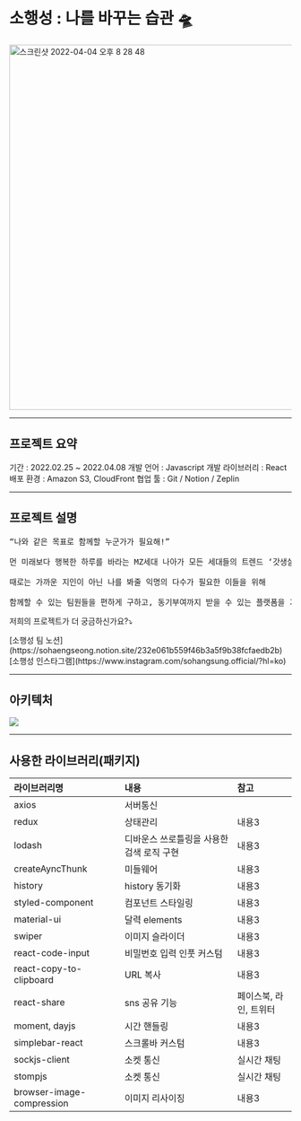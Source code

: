 # 소행성 : 나를 바꾸는 습관 🛸

<a harf="https://sohangsung.co.kr/" target="_blank"><img width="651" alt="스크린샷 2022-04-04 오후 8 28 48" src="https://user-images.githubusercontent.com/89513776/161534752-987d41bc-bf24-454f-82c1-acd042e628fc.png"></a>




<hr/>

## 프로젝트 요약

기간 :  2022.02.25 ~ 2022.04.08
개발 언어 : Javascript
개발 라이브러리 : React
배포 환경 : Amazon S3, CloudFront
협업 툴 : Git / Notion / Zeplin 

<hr/>

## 프로젝트 설명
<pre>“나와 같은 목표로 함께할 누군가가 필요해!”

먼 미래보다 행복한 하루를 바라는 MZ세대 나아가 모든 세대들의 트렌드 ‘갓생살기’

때로는 가까운 지인이 아닌 나를 봐줄 익명의 다수가 필요한 이들을 위해 

함께할 수 있는 팀원들을 편하게 구하고, 동기부여까지 받을 수 있는 플랫폼을 기획/제작하였습니다.</pre>

<p>저희의 프로젝트가 더 궁금하신가요?⤵️</p>
[소행성 팀 노션](https://sohaengseong.notion.site/232e061b559f46b3a5f9b38fcfaedb2b)
[소행성 인스타그램](https://www.instagram.com/sohangsung.official/?hl=ko)

<hr/>


## 아키텍처

<img src="https://apricot-tarsal-29a.notion.site/image/https%3A%2F%2Fs3-us-west-2.amazonaws.com%2Fsecure.notion-static.com%2F59c621b1-4a4b-4e85-8400-ecd509294f7d%2FUntitled.png?table=block&id=fa0c9fa2-8d0b-42a8-b032-c7cda177cdb0&spaceId=758b74dd-be75-47e6-8ad5-a4133966de3f&width=2000&userId=&cache=v2"/>

<hr/>


## 사용한 라이브러리(패키지)

|라이브러리명|내용|참고| 
|:---|:---|:---| 
|axios|서버통신|| 
|redux|상태관리|내용3|
|lodash|디바운스 쓰로틀링을 사용한 검색 로직 구현|내용3|
|createAyncThunk|미들웨어|내용3|
|history|history 동기화|내용3|
|styled-component|컴포넌트 스타일링|내용3|
|material-ui|달력 elements|내용3|
|swiper|이미지 슬라이더|내용3|
|react-code-input|비밀번호 입력 인풋 커스텀|내용3|
|react-copy-to-clipboard|URL 복사|내용3|
|react-share|sns 공유 기능|페이스북, 라인, 트위터|
|moment, dayjs|시간 핸들링|내용3|
|simplebar-react|스크롤바 커스텀|내용3|
|sockjs-client|소켓 통신|실시간 채팅|
|stompjs|소켓 통신|실시간 채팅|
|browser-image-compression|이미지 리사이징|내용3|
